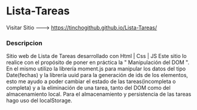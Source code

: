 # Lista-Tareas

Visitar Sitio ---> https://tinchogithub.github.io/Lista-Tareas/

### Descripcion

Sitio web de Lista de Tareas desarrollado con Html | Css | JS
Este sitio lo realice con el propósito de poner en práctica la " Manipulación del DOM ". En el mismo utilizo la librería moment.js para manipular los datos del tipo Date(fechas) y la librería uuid para la generación de ids de los elementos, esto me ayudo a poder cambiar el estado de las tareas(incompleta o completa) y a la eliminación de una tarea, tanto del DOM como del almacenamiento local. Para el almacenamiento y persistencia de las tareas hago uso del localStorage.

